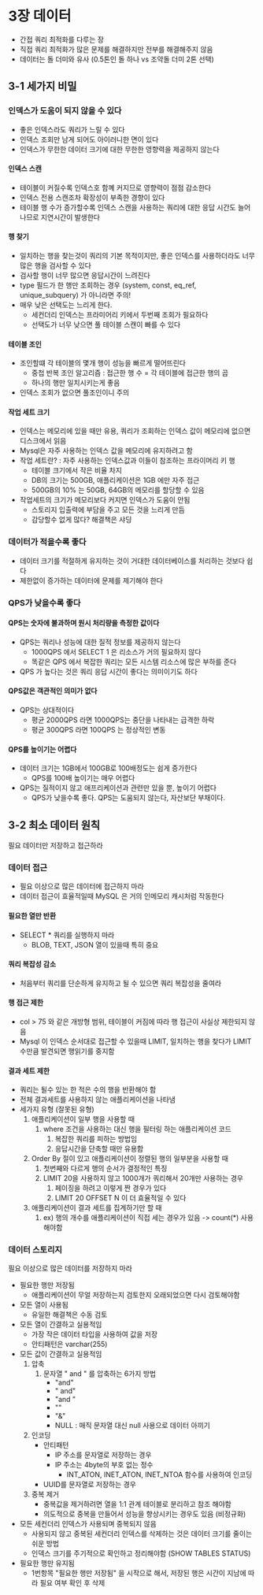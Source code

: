 # 3장 데이터

* 간접 쿼리 최적화를 다루는 장
* 직접 쿼리 최적화가 많은 문제를 해결하지만 전부를 해결해주지 않음
* 데이터는 돌 더미와 유사 (0.5톤인 돌 하나 vs 조약돌 더미 2톤 선택)

## 3-1 세가지 비밀

### 인덱스가 도움이 되지 않을 수 있다

* 좋은 인덱스라도 쿼리가 느릴 수 있다
* 인덱스 조회만 남게 되어도 아이러니한 면이 있다
* 인덱스가 무한한 데이터 크기에 대한 무한한 영향력을 제공하지 않는다

#### 인덱스 스캔

* 테이블이 커질수록 인덱스호 함꼐 커지므로 영향력이 점점 감소한다
* 인덱스 전용 스캔조차 확장성이 부족한 경향이 있다
* 테이블 행 수가 증가할수록 인덱스 스캔을 사용하는 쿼리에 대한 응답 시간도 늘어나므로 지연시간이 발생한다

#### 행 찾기

* 일치하는 행을 찾는것이 쿼리의 기본 목적이지만, 좋은 인덱스를 사용하더라도 너무 많은 행을 검사할 수 있다
* 검사할 행이 너무 많으면 응답시간이 느려진다
* type 필드가 한 행만 조회하는 경우 (system, const, eq_ref, unique_subquery) 가 아니라면 주의!
* 매우 낮은 선택도는 느리게 한다.
  * 세컨더리 인덱스는 프라미어리 키에서 두번째 조회가 필요하다
  * 선택도가 너무 낮으면 풀 테이블 스캔이 빠를 수 있다

#### 테이블 조인

* 조인할떄 각 테이블의 몇개 행이 성능을 빠르게 떨어뜨린다
  * 중첩 반복 조인 알고리즘 : 접근한 행 수 = 각 테이블에 접근한 행의 곱
  * 하나의 행만 일치시키는게 좋음
* 인덱스 조회가 없으면 풀조인이니 주의

#### 작업 세트 크기

* 인덱스는 메모리에 있을 때만 유용, 쿼리가 조회하는 인덱스 값이 메모리에 없으면 디스크에서 읽음
* Mysql은 자주 사용하는 인덱스 값을 메모리에 유지하려고 함
* 작업 세트란? : 자주 사용하는 인덱스값과 이들이 참조하는 프라이머리 키 행
  * 테이블 크기에서 작은 비율 차지 
  * DB의 크기는 500GB, 애플리케이션은 1GB 에만 자주 접근
  * 500GB의 10% 는 50GB, 64GB의 메모리를 할당할 수 있음
* 작업세트의 크기가 메모리보다 커지면 인덱스가 도움이 안됨
  * 스토리지 입출력에 부담을 주고 모든 것을 느리게 만듬
  * 감당할수 없게 많다? 해결책은 샤딩

### 데이터가 적을수록 좋다

* 데이터 크기를 적절하게 유지하는 것이 거대한 데이터베이스를 처리하는 것보다 쉽다
* 제한없이 증가하는 데이터에 문제를 제기해야 한다

### QPS가 낮을수록 좋다

#### QPS는 숫자에 불과하며 원시 처리량을 측정한 값이다

* QPS는 쿼리나 성능에 대한 질적 정보를 제공하지 않는다
  * 1000QPS 에서 SELECT 1 은 리소스가 거의 필요하지 않다
  * 똑같은 QPS 에서 복잡한 쿼리는 모든 시스템 리소스에 많은 부하를 준다
* QPS 가 높다는 것은 쿼리 응답 시간이 좋다는 의미이기도 하다

#### QPS값은 객관적인 의미가 없다

* QPS는 상대적이다
  * 평균 2000QPS 라면 1000QPS는 중단을 나타내는 급격한 하락
  * 평균 300QPS 라면 100QPS 는 정상적인 변동

#### QPS를 높이기는 어렵다

* 데이터 크기는 1GB에서 100GB로 100배정도는 쉽게 증가한다
  * QPS를 100배 높이기는 매우 어렵다
* QPS는 질적이지 않고 애프리케이션과 관련만 있을 뿐, 높이기 어렵다
  * QPS가 낮을수록 좋다. QPS는 도움되지 않는다, 자산보단 부채이다.

## 3-2 최소 데이터 원칙

필요 데이터만 저장하고 접근하라

### 데이터 접근

* 필요 이상으로 많은 데이터에 접근하지 마라
* 데이터 접근이 효율적일때 MySQL 은 거의 인메모리 캐시처럼 작동한다

#### 필요한 열만 반환 

* SELECT * 쿼리를 실행하지 마라
  * BLOB, TEXT, JSON 열이 있을때 특히 중요

#### 쿼리 복잡성 감소

* 처음부터 쿼리를 단순하게 유지하고 될 수 있으면 쿼리 복잡성을 줄여라

#### 행 접근 제한

* col > 75 와 같은 개방형 범위, 테이블이 커짐에 따라 행 접근이 사실상 제한되지 않음
* Mysql 이 인덱스 순서대로 접근할 수 있을때 LIMIT, 일치하는 행을 찾다가 LIMIT 수만큼 발견되면 행읽기를 중지함

#### 결과 세트 제한

* 쿼리는 될수 있는 한 적은 수의 행을 반환해야 함
* 전체 결과세트를 사용하지 않는 애플리케이션을 나타냄
* 세가지 유형 (잘못된 유형)
  1. 애플리케이션이 일부 행을 사용할 때
     1. where 조건을 사용하는 대신 행을 필터링 하는 애플리케이션 코드
        1. 복잡한 쿼리를 피하는 방법임
        2. 응답시간을 단축할 때만 유용함
  2. Order By 절이 있고 애플리케이션이 정렬된 행의 일부분을 사용할 때
     1. 첫번째와 다르게 행의 순서가 결정적인 특징
     2. LIMIT 20을 사용하지 않고 1000개가 쿼리해서 20개만 사용하는 경우
        1. 페이징을 하려고 이렇게 짠 경우가 있다
        2. LIMIT 20 OFFSET N 이 더 효율적일 수 있다
  3. 애플리케이션이 결과 세트를 집계하기만 할 때
     1. ex) 행의 개수를 애플리케이션이 직접 세는 경우가 있음 -> count(*) 사용해야함

### 데이터 스토리지

필요 이상으로 많은 데이터를 저장하지 마라

* 필요한 행만 저장됨
  * 애플리케이션이 무얼 저장하는지 검토한지 오래되었으면 다시 검토해야함
* 모든 열이 사용됨
  * 유일한 해결책은 수동 검토
* 모든 열이 간결하고 실용적임
  * 가장 작은 데이터 타입을 사용하여 값을 저장
  * 안티패턴은 varchar(255)
* 모든 값이 간결하고 실용적임
  1. 압축
     1. 문자열 " and " 를 압축하는 6가지 방법
        * "and"
        * " and"
        * "and "
        * ""
        * "&"
        * NULL : 매직 문자열 대신 null 사용으로 데이터 아끼기
  2. 인코딩
     * 안티패턴
       * IP 주소를 문자열로 저장하는 경우
       * IP 주소는 4byte의 부호 없는 정수
         * INT_ATON, INET_ATON, INET_NTOA 함수를 사용하여 인코딩
     * UUID를 문자열로 저장하는 경우
  3. 중복 제거
     * 중복값을 제거하려면 열을 1:1 관계 테이블로 분리하고 참조 해야함
     * 의도적으로 중복을 만들어서 성능을 향상시키는 경우도 있음 (비정규화)
* 모든 세컨더리 인덱스가 사용되며 중복되지 않음
  * 사용되지 않고 중복된 세컨더리 인덱스를 삭제하는 것은 데이터 크기를 줄이는 쉬운 방법
  * 인덱스 크기를 주기적으로 확인하고 정리해야함 (SHOW TABLES STATUS)
* 필요한 행만 유지됨
  * 1번항목 "필요한 행만 저장됨" 을 시작으로 해서, 저장된 행은 시간이 지남에 따라 필요 여부 확인 후 삭제
